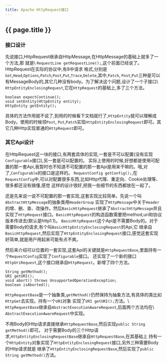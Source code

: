 ```yaml
---
title: Apache HttpRequest接口
---
```


## {{ page.title }}

### 接口设计

先说接口,HttpRequest继承自HttpMessage,在HttpMessage的基础上就多了一个方法,那
就是\\
`RequestLine getRequestLine();`,这个前面已经说了。HttpRequest在实际的协议中,有8中请求
格式,分别是`Get`,`Head`,`Options`,`Patch`,`Post`,`Put`,`Trace`,`Delete`,其中,`Patch`,
`Post`,`Put`三种是可以有MessageBody的,其它几种没有body。为了解决这个问题,设计了一个子接口\\
`HttpEntityEnclosingRequest`,它在`HttpRequest`的基础上,多了三个方法。

~~~
boolean expectContinue();
void setEntity(HttpEntity entity);
HttpEntity getEntity();
~~~

具体的方法作用就不说了,到用的时候看下文档就行了,`HttpEntity`就可以理解成Body。使用的时候领`Post`,
`Put`,`Patch`实现`HttpEntityEnclosingRequest`即可。其它几种Http实现普通的`HttpRequest`即可。

### 其它Api设计

在HttpRequest这一块的接口,有两套具体的实现,一套是不可以配置(没有实现`Configurable`接口),另一套是可以配置的。
实际上使用的时候,好想都是使用可配置的那一套Api,我暂时也不知道不可配置的那一套Api是用来干嘛的。哦,对了,`Configurable`的接口是这样的。
`RequestConfig getConfig();`,在`RequestConfig`中,可以对配置很多东西,比如Http代理、重定向、Cookie处理等、很多都还没有搞懂,感觉
这样的设计很好,把我一些细节的东西都放在一起了。

还是先来说一说不可配置的那一套实现,这套实现比较简单。先说一个叫`AbstractHttpMessage`的抽象类用`HeaderGroup`
实现了`HttpMessage`中关于`Header`的增、删、查、改操作。然后`BasicHttpRequest`继承了`AbstractHttpMessage`并且
实现了`HttpRequest`接口。`BasicHttpRequest`的构造函数需要把method,uri和协议版本传进去(默认是http1.1)。
`BasicHttpRequest`这个Api是不需要Body的。对于需要Body的请求,有个叫`BasicHttpEntityEnclosingRequest`的Api,它
继承自`BasicHttpRequest`,然后实现了`HttpEntityEnclosingRequest`接口,感觉这套实现好简单,就是用户用起来可能有点不爽。

然后来介绍可以位置的一套实现,这套Api的关键就是`HttpRequestBase`,里面持有一个`RequestConfig`实现了`Configurable`接口。
还实现了一个新的接口`HttpUriRequest`,这个接口继承自`HttpRequest`。新增了四个方法。

~~~
String getMethod();
URI getURI();
void abort() throws UnsupportedOperationException;
boolean isAborted();
~~~

`HttpRequestBase`是一个抽象类,`getMethod()`仍然保持为抽象方法,有具体的类比如`HttpGet`去实现。持有一个`URI`对象
实现了`URI getURI();`方法。\\
`HttpRequestBase`继承自`AbstractExecutionAwareRequest`,后面两个方法均在\\
`AbstractExecutionAwareRequest`中实现。

不用Body的Http请求直接继承`HttpRequestBase`,然后实现`public String getMethod()`即可。
对于需要Body的三个Http请求,`HttpEntityEnclosingRequestBase`继承自`HttpRequestBase`,在其基础上
持有一个`HttpEntity`对象实现了`HttpEntityEnclosingRequest`接口,另外三种需要Body的Http请求就是
继承了`HttpEntityEnclosingRequestBase`,然后实现了`public String getMethod()`方法。